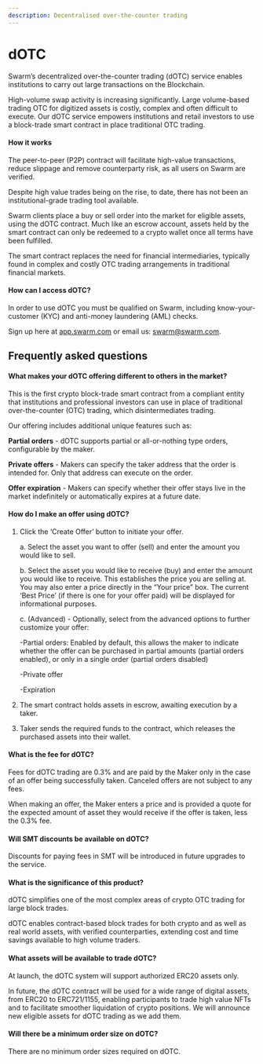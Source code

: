 ```yaml
---
description: Decentralised over-the-counter trading
---
```


# dOTC

Swarm’s decentralized over-the-counter trading (dOTC) service enables institutions to carry out large transactions on the Blockchain.

High-volume swap activity is increasing significantly. Large volume-based trading OTC for digitized assets is costly, complex and often difficult to execute. Our dOTC service empowers institutions and retail investors to use a block-trade smart contract in place traditional OTC trading.

#### How it works

The peer-to-peer (P2P) contract will facilitate high-value transactions, reduce slippage and remove counterparty risk, as all users on Swarm are verified.

Despite high value trades being on the rise, to date, there has not been an institutional-grade trading tool available.

Swarm clients place a buy or sell order into the market for eligible assets, using the dOTC contract. Much like an escrow account, assets held by the smart contract can only be redeemed to a crypto wallet once all terms have been fulfilled.

The smart contract replaces the need for financial intermediaries, typically found in complex and costly OTC trading arrangements in traditional financial markets.

#### How can I access dOTC?

In order to use dOTC you must be qualified on Swarm, including know-your-customer (KYC) and anti-money laundering (AML) checks.

Sign up here at [app.swarm.com](https://app.swarm.com/dotc/) or email us: [swarm@swarm.com](mailto:swarm@swarm.com).

## Frequently asked questions

#### What makes your dOTC offering different to others in the market?

This is the first crypto block-trade smart contract from a compliant entity that institutions and professional investors can use in place of traditional over-the-counter (OTC) trading, which disintermediates trading.

Our offering includes additional unique features such as:&#x20;

**Partial orders** - dOTC supports partial or all-or-nothing type orders, configurable by the maker.&#x20;

**Private offers** - Makers can specify the taker address that the order is intended for. Only that address can execute on the order.&#x20;

**Offer expiration** - Makers can specify whether their offer stays live in the market indefinitely or automatically expires at a future date.

#### How do I make an offer using dOTC?

1.  Click the ‘Create Offer’ button to initiate your offer.&#x20;

    a. Select the asset you want to offer (sell) and enter the amount you would like to sell.&#x20;

    b. Select the asset you would like to receive (buy) and enter the amount you would like to receive. This establishes the price you are selling at. You may also enter a price directly in the “Your price” box. The current ‘Best Price’ (if there is one for your offer paid) will be displayed for informational purposes.&#x20;

    c. (Advanced) - Optionally, select from the advanced options to further customize your offer:&#x20;

    \-Partial orders: Enabled by default, this allows the maker to indicate whether the offer can be purchased in partial amounts (partial orders enabled), or only in a single order (partial orders disabled)

    \-Private offer&#x20;

    \-Expiration&#x20;
2. The smart contract holds assets in escrow, awaiting execution by a taker.&#x20;
3. Taker sends the required funds to the contract, which releases the purchased assets into their wallet.

#### What is the fee for dOTC?

Fees for dOTC trading are 0.3% and are paid by the Maker only in the case of an offer being successfully taken. Canceled offers are not subject to any fees.

When making an offer, the Maker enters a price and is provided a quote for the expected amount of asset they would receive if the offer is taken, less the 0.3% fee.

#### Will SMT discounts be available on dOTC?

Discounts for paying fees in SMT will be introduced in future upgrades to the service.

#### What is the significance of this product?

dOTC simplifies one of the most complex areas of crypto OTC trading for large block trades.

dOTC enables contract-based block trades for both crypto and as well as real world assets, with verified counterparties, extending cost and time savings available to high volume traders.

#### **What assets will be available to trade dOTC?**

At launch, the dOTC system will support authorized ERC20 assets only.

In future, the dOTC contract will be used for a wide range of digital assets, from ERC20 to ERC721/1155, enabling participants to trade high value NFTs and to facilitate smoother liquidation of crypto positions. We will announce new eligible assets for dOTC trading as we add them.

#### Will there be a minimum order size on dOTC?

There are no minimum order sizes required on dOTC.
